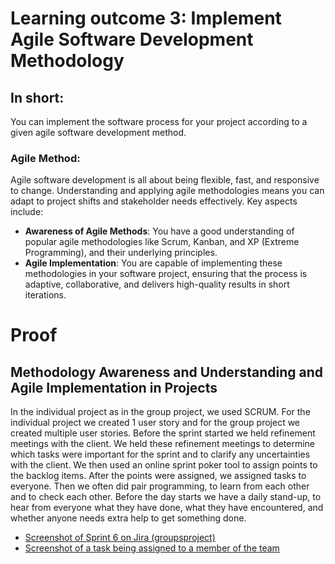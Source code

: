 # Learning outcome 3: Implement Agile Software Development Methodology
## In short:
You can implement the software process for your project according to a given agile software development method.

### Agile Method:
Agile software development is all about being flexible, fast, and responsive to change. Understanding and applying agile methodologies means you can adapt to project shifts and stakeholder needs effectively. Key aspects include:

- **Awareness of Agile Methods**: You have a good understanding of popular agile methodologies like Scrum, Kanban, and XP (Extreme Programming), and their underlying principles.
- **Agile Implementation**: You are capable of implementing these methodologies in your software project, ensuring that the process is adaptive, collaborative, and delivers high-quality results in short iterations.

# Proof
## Methodology Awareness and Understanding and Agile Implementation in Projects
In the individual project as in the group project, we used SCRUM. For the individual project we created 1 user story and for the group project we created multiple user stories. Before the sprint started we held refinement meetings with the client. We held these refinement meetings to determine which tasks were important for the sprint and to clarify any uncertainties with the client. We then used an online sprint poker tool to assign points to the backlog items. After the points were assigned, we assigned tasks to everyone. Then we often did pair programming, to learn from each other and to check each other. Before the day starts we have a daily stand-up, to hear from everyone what they have done, what they have encountered, and whether anyone needs extra help to get something done.  

- [Screenshot of Sprint 6 on Jira (groupsproject)](https://i.postimg.cc/3Jg9NhhJ/image.png)
- [Screenshot of a task being assigned to a member of the team](https://i.postimg.cc/VNHWpLq4/image.png)


